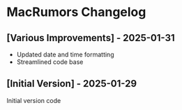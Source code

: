 # MacRumors Changelog

## [Various Improvements] - 2025-01-31

* Updated date and time formatting
* Streamlined code base

## [Initial Version] - 2025-01-29

Initial version code

